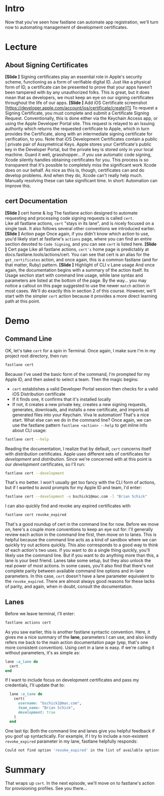 # Intro
Now that you've seen how fastlane can automate app registration, we'll turn now to automating management of development certificates.
# Lecture
## About Signing Certificates
**[Slide ]** 
Signing certificates play an essential role in Apple's security scheme, functioning as a form of verifiable digital ID. Just like a physical form of ID, a certificate can be presented to prove that your apps haven't been tampered with by any unauthorized folks. This is great, but it does mean that as developers, we must keep an eye on our signing certificates throughout the life of our apps. 
**[Slide ]**  Add iOS Certificate screenshot [https://developer.apple.com/account/ios/certificate/create][1]
To request a Signing Certificate, you must complete and submit a Certificate Signing Request. Conventionally, this is done either via the Keychain Access app, or using the Apple Developer Portal site. 
This request is relayed to an Issuing authority which returns the requested certificate to Apple, which in turn provides the Certificate, along with an intermediate signing certificate for verification, to you. Note that iOS Development Certificates contain a public | private pair of Assymetrical Keys. Apple stores your Certificate's public key in the Developer Portal, but the private key is stored only in your local machine. Guard it well, grasshopper…
if you use automatic code signing, Xcode silently handles obtaining certificates for you. This process is so transparent that it's possible to completely miss the significant work Xcode does on our behalf. 
As nice as this is, though, certificates can and do develop problems. And when they do, Xcode can't really help much. Manually resolving these can take significant time. In short: Automation can improve this.
## cert Documentation
**[Slide ]** cert home & log
The fastlane action designed to automate requesting and processing code signing requests is called `cert`.  
Like all fastlane actions, `cert` "stays in its lane", and is nicely focused on a single task. It also follows several other conventions we introduced earlier. 
**[Slide ]** Action page
Once again, if you didn't know which action to use, you'd likely start at fastlane's `actions` page, where you can find an entire section devoted to `Code Signing`, and you can see `cert` is listed here.
**[Slide ]** Cert page
Like all fastlane actions, `cert's` home page is predictably at docs.fastlane.tools/actions/cert. You can see that cert is an alias for the `get_certificates` action, and once again, this is a common fastlane (and for that matter, Ruby) pattern.
**[Slide ]** Highlight of CLI v Lane usage
And once again, the documentation begins with a summary of the action itself. Its Usage section start with command line usage, while lane syntax and parameters are listed at the bottom of the page. 
By the way… you may notice a callout on this page suggested to use the newer `match` action in most cases. We'll do exactly this in section 2 of this course. However, we'll start with the simpler `cert` action because it provides a more direct learning path at this point.
# Demo
## Command Line
OK, let's take `cert` for a spin in Terminal. 
Once again, I make sure I'm in my project root directory, then run:
```bash
fastlane cert
```
Because I've used the basic form of the command, I'm prompted for my Apple ID, and then asked to select a team. Then the magic begins:
- `cert` establishes a valid Developer Portal session then checks for a valid iOS Distribution certificate
- If it finds one, it confirms that it's installed locally 
- If not, it  creates a new private key, creates a new signing requests, generates, downloads, and installs a new certificate, and imports all generated files into your Keychain. 
Viva le automation!
That's a nice start. What else can we do in the command line? Once again, we can use the fastlane pattern `fastlane <action> --help` to get inline info about CLI usage:
```bash
fastlane cert --help
```
Reading the documentation, I realize that by default, `cert` concerns itself with *distribution* certificates. Apple uses different sets of certificates for *development* and *distribution*. Since we're concerned with at this point is our *development* certificates, so I'll run:
```bash
fastlane cert --development
```
That's mo better. I won't usually get too fancy with the CLI form of actions, but if I wanted to avoid prompts for my Apple ID and team, I'd enter:
```bash
fastlane cert --development -u bschick1@mac.com -l "Brian Schick"
```
I can also quickly find and revoke any expired certificates with
```bash
fastlane cert revoke_expired
```
That's a good roundup of cert in the command line for now. Before we move on, here's a couple more conventions to keep an eye out for:
I'll generally review each action in the command line first, then move on to lanes. This is helpful because the command line acts as a kind of sandbox where we can quickly try out actions quickly. 
This also corresponds to a good way to think of each action's two uses. If you want to do a single thing quickly, you'll likely use the command line. But if you want to do anything more than this, a lane is your best friend. Lanes take some setup, but they also unlock the real power of most actions.
In some cases, you'll also find that there's not complete parity between available command line options and in-lane parameters. In this case, `cert` doesn't have a lane parameter equivalent to the `revoke_expired`. There are almost always good reasons for these lacks of parity, and again, when in doubt, consult the documentation.
## Lanes
Before we leave terminal, I'll enter:
```bash
fastlane actions cert
```
As you saw earlier, this is another fastlane syntactic convention. Here, it gives me a nice summary of the **lane**, parameters I can use, and also kindly refers me back to the main action documentation page (yep, that's one more consistent convention).
Using cert in a lane is easy. if we're calling it without parameters, it's as simple as:
```ruby
lane :a_lane do
  cert
end
```
If I want to include focus on development certificates and pass my credentials, I'll update that to:
```ruby
  lane :a_lane do
    cert(
      username: "bschick1@mac.com",
      team_name: "Brian Schick",
      development: true
    )
  end 
```
One last tip: Both the command line and lanes give you helpful feedback if you goof up syntactically. For example, if I try to include a non-existent `revoke_expired` parameter in my lane, fastlane helpfully responds:
```bash
Could not find option 'revoke_expired' in the list of available options: development, force, username, team_id, team_name, filename, output_path, keychain_path, keychain_password, platform
```
# Summary
That wraps up `cert`. In the next episode, we'll move on to fastlane's action for provisioning profiles. See you there…

[1]:	https://developer.apple.com/account/ios/certificate/create